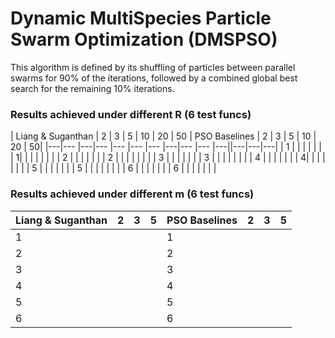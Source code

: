 # Dynamic MultiSpecies Particle Swarm Optimization (DMSPSO)

This algorithm is defined by its shuffling of particles between parallel swarms for 90% of the iterations, followed by a combined global best search for the remaining 10% iterations. 

### Results achieved under different R (6 test funcs)
| Liang & Suganthan  |  2 | 3 |  5 | 10 | 20 | 50 | PSO Baselines   | 2  | 3  | 5 | 10 | 20 | 50|
|---|--- |---|--- |--- |--- |--- |---|--- |--- |---||---|---|---|
|  1 |   |   |   |  | | | 1| | | | | | |
|  2 |   |   |   | |  | |  2  | | | | | | |
|  3 |   |   |   |  |  |  | 3 | | | | | | |
|  4 |   |   |   |  | | | 4| | | | | | |
|  5 |   |   |   | | | |  5  | | | |   | | |
|  6 |   |   |   |  | | | 6 | | | | | | |

### Results achieved under different m (6 test funcs)
| Liang & Suganthan  |  2 | 3 |  5 | PSO Baselines   | 2  | 3  | 5 |
|---                 |---|---|---|---              |---|---| ---|
|  1 |   |   |   |  1| | | |
|  2 |   |   |   |  2  | | | |
|  3 |   |   |   |  3 | | | |
|  4 |   |   |   |  4| | | |
|  5 |   |   |   |  5  | | | |
|  6 |   |   |   |  6 | | | |
